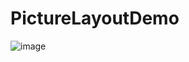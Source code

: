 # PictureLayoutDemo
 ![image](https://github.com/a6721879/PictureLayoutDemo/tree/master/PictureLayoutDemo/1.png)
